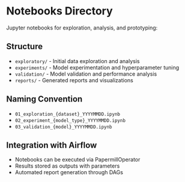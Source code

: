 # Notebooks Directory

Jupyter notebooks for exploration, analysis, and prototyping:

## Structure
- `exploratory/` - Initial data exploration and analysis
- `experiments/` - Model experimentation and hyperparameter tuning
- `validation/` - Model validation and performance analysis
- `reports/` - Generated reports and visualizations

## Naming Convention
- `01_exploration_{dataset}_YYYYMMDD.ipynb`
- `02_experiment_{model_type}_YYYYMMDD.ipynb`
- `03_validation_{model}_YYYYMMDD.ipynb`

## Integration with Airflow
- Notebooks can be executed via PapermillOperator
- Results stored as outputs with parameters
- Automated report generation through DAGs